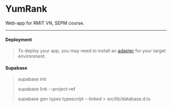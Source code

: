 # YumRank

Web-app for RMIT VN, SEPM course.

---

#### Deployment

> To deploy your app, you may need to install an [adapter](https://kit.svelte.dev/docs/adapters) for your target
> environment.

#### Supabase

> supabase init
>
> supabase link --project-ref <your-project-id>
>
> supabase gen types typescript --linked > src/lib/database.d.ts